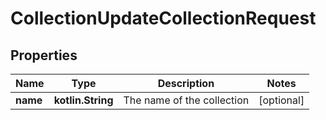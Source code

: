 
# CollectionUpdateCollectionRequest

## Properties
| Name | Type | Description | Notes |
| ------------ | ------------- | ------------- | ------------- |
| **name** | **kotlin.String** | The name of the collection |  [optional] |



